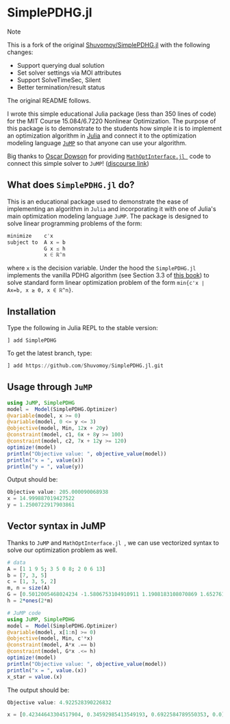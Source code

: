 # SimplePDHG.jl

> [!NOTE]
> This is a fork of the original [Shuvomoy/SimplePDHG.jl](https://github.com/Shuvomoy/SimplePDHG.jl) with the following changes:
> - Support querying dual solution
> - Set solver settings via MOI attributes
> - Support SolveTimeSec, Silent
> - Better termination/result status
>
> The original README follows.

I wrote this simple educational Julia package (less than 350 lines of code) for the MIT Course 15.084/6.7220 Nonlinear Optimization. The purpose of this package is to demonstrate to the students how simple it is to implement an optimization algorithm in  [Julia](https://julialang.org/) and connect it to the optimization modeling language [`JuMP`](https://jump.dev/) so that anyone can use your algorithm.

Big thanks to [Oscar Dowson](https://odow.github.io/) for providing [`MathOptInterface.jl `](https://jump.dev/MathOptInterface.jl/stable/) code to connect this simple solver to `JuMP`! ([discourse link](https://discourse.julialang.org/t/connecting-a-simple-first-order-solver-to-solve-standard-form-linear-program-to-jump/95694))

## What does `SimplePDHG.jl` do?

This is an educational package used to demonstrate the ease of implementing an algorithm in `Julia` and incorporating it with one of Julia's main optimization modeling language `JuMP`. The package is  designed to solve linear programming problems of the form:

```julia
minimize    c'x
subject to  A x = b
            G x ≤ h
            x ∈ ℝ^n
```

where `x` is the decision variable. Under the hood the `SimplePDHG.jl` implements the vanilla PDHG algorithm (see Section 3.3 of [this book](https://large-scale-book.mathopt.com/LSCOMO.pdf)) to solve standard form linear optimization problem of the form `min{c'x ∣ Ax=b, x ≥ 0, x ∈ ℝ^n}`.

##  Installation 

Type the following in Julia REPL to the stable version:

```
] add SimplePDHG
```

To get the latest branch, type:

```julia
] add https://github.com/Shuvomoy/SimplePDHG.jl.git
```

## Usage through `JuMP`

```julia
using JuMP, SimplePDHG
model =  Model(SimplePDHG.Optimizer)
@variable(model, x >= 0)
@variable(model, 0 <= y <= 3)
@objective(model, Min, 12x + 20y)
@constraint(model, c1, 6x + 8y >= 100)
@constraint(model, c2, 7x + 12y >= 120)
optimize!(model)
println("Objective value: ", objective_value(model))
println("x = ", value(x))
println("y = ", value(y))
```

Output should be:

```julia
Objective value: 205.000090068938
x = 14.999887019427522
y = 1.2500722917903861
```

## Vector syntax in JuMP

Thanks to `JuMP` and `MathOptInterface.jl `, we can use vectorized syntax to solve our optimization problem as well. 

```julia
# data 
A = [1 1 9 5; 3 5 0 8; 2 0 6 13]
b = [7, 3, 5]
c = [1, 3, 5, 2]
m, n = size(A)
G = [0.5012005468024234 -1.5806753104910911 1.1908183108070869 1.6527613262371468; -1.7596263752677483 -0.5235246034519885 0.4618550523688477 0.4871842582808355; -0.6305269735894394 0.023788955821653315 -0.5208935392017503 -1.667410808905106; 1.02249016425841 0.6890017766482583 1.2904648745012357 1.398062622113161; -0.9763001854265912 0.866180139889124 -0.18426778358700338 1.1436405988912726; 0.4004591856282607 -0.6315453522080423 -0.32707956849441 -1.192277331736516];
h = 2*ones(2*m)

# JuMP code
using JuMP, SimplePDHG
model =  Model(SimplePDHG.Optimizer)
@variable(model, x[1:n] >= 0)
@objective(model, Min, c'*x)
@constraint(model, A*x .== b)
@constraint(model, G*x .<= h)
optimize!(model)
println("Objective value: ", objective_value(model))
println("x = ", value.(x))
x_star = value.(x)
```

The output should be:

```julia
Objective value: 4.922528390226832

x = [0.42344643304517904, 0.34592985413549193, 0.6922584789550353, 0.0]
```



